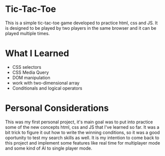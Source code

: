 # Tic-Tac-Toe
This is a simple tic-tac-toe game developed to practice html, css and JS. It is designed to be played by two players in the same browser and it can be played multiple times.
# What I Learned
- CSS selectors
- CSS Media Query
- DOM manipulation
- work with two-dimensional array
- Conditionals and logical operators
# Personal Considerations
This was my first personal project, it's main goal was to put into practice some of the new concepts html, css and JS that I've learned so far. It was a bit trick to figure it out how to write the winning conditions, so it was a good oportunity to test my search skills as well. It is my intention to come back to this project and implement some features like real time for multiplayer mode and some kind of AI to single player mode.
